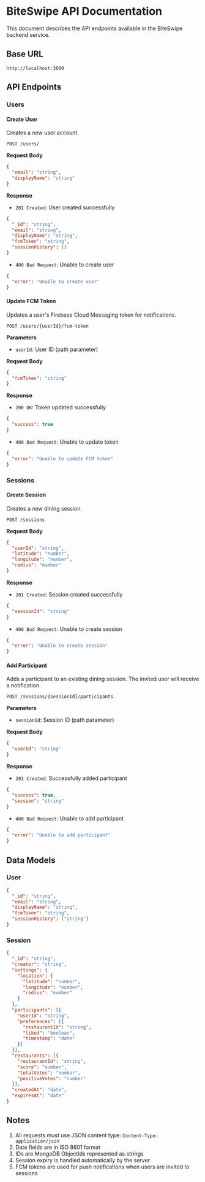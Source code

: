 # BiteSwipe API Documentation

This document describes the API endpoints available in the BiteSwipe backend service.

## Base URL

```
http://localhost:3000
```

## API Endpoints

### Users

#### Create User
Creates a new user account.

```http
POST /users/
```

**Request Body**
```json
{
  "email": "string",
  "displayName": "string"
}
```

**Response**
- `201 Created`: User created successfully
```json
{
  "_id": "string",
  "email": "string",
  "displayName": "string",
  "fcmToken": "string",
  "sessionHistory": []
}
```
- `400 Bad Request`: Unable to create user
```json
{
  "error": "Unable to create user"
}
```

#### Update FCM Token
Updates a user's Firebase Cloud Messaging token for notifications.

```http
POST /users/{userId}/fcm-token
```

**Parameters**
- `userId`: User ID (path parameter)

**Request Body**
```json
{
  "fcmToken": "string"
}
```

**Response**
- `200 OK`: Token updated successfully
```json
{
  "success": true
}
```
- `400 Bad Request`: Unable to update token
```json
{
  "error": "Unable to update FCM token"
}
```

### Sessions

#### Create Session
Creates a new dining session.

```http
POST /sessions
```

**Request Body**
```json
{
  "userId": "string",
  "latitude": "number",
  "longitude": "number",
  "radius": "number"
}
```

**Response**
- `201 Created`: Session created successfully
```json
{
  "sessionId": "string"
}
```
- `400 Bad Request`: Unable to create session
```json
{
  "error": "Unable to create session"
}
```

#### Add Participant
Adds a participant to an existing dining session. The invited user will receive a notification.

```http
POST /sessions/{sessionId}/participants
```

**Parameters**
- `sessionId`: Session ID (path parameter)

**Request Body**
```json
{
  "userId": "string"
}
```

**Response**
- `201 Created`: Successfully added participant
```json
{
  "success": true,
  "session": "string"
}
```
- `400 Bad Request`: Unable to add participant
```json
{
  "error": "Unable to add participant"
}
```

## Data Models

### User
```json
{
  "_id": "string",
  "email": "string",
  "displayName": "string",
  "fcmToken": "string",
  "sessionHistory": ["string"]
}
```

### Session
```json
{
  "_id": "string",
  "creator": "string",
  "settings": {
    "location": {
      "latitude": "number",
      "longitude": "number",
      "radius": "number"
    }
  },
  "participants": [{
    "userId": "string",
    "preferences": [{
      "restaurantId": "string",
      "liked": "boolean",
      "timestamp": "date"
    }]
  }],
  "restaurants": [{
    "restaurantId": "string",
    "score": "number",
    "totalVotes": "number",
    "positiveVotes": "number"
  }],
  "createdAt": "date",
  "expiresAt": "date"
}
```

## Notes

1. All requests must use JSON content type: `Content-Type: application/json`
2. Date fields are in ISO 8601 format
3. IDs are MongoDB ObjectIds represented as strings
4. Session expiry is handled automatically by the server
5. FCM tokens are used for push notifications when users are invited to sessions
